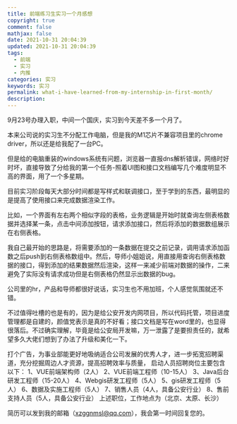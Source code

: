 ```yaml
---
title: 前端练习生实习一个月感想
copyright: true
comment: false
mathjax: false
date: 2021-10-31 20:04:39
updated: 2021-10-31 20:04:39
tags:
  - 前端
  - 实习
  - 内推
categories: 实习
keywords: 实习
permalink: what-i-have-learned-from-my-internship-in-first-month/
description:
---
```


9月23号办理入职，中间一个国庆，实习到今天差不多一个月了。

<!--more-->
本来公司说的实习生不分配工作电脑，但是我的M1芯片不兼容项目里的chrome driver，所以还是给我配了一台PC。

但是给的电脑重装的windows系统有问题，浏览器一直报dns解析错误，网络时好时坏，直接导致了分给我的第一个任务-照着UI图和接口文档编写几个难度明显不高的界面，用了一个多星期。

目前实习阶段每天大部分时间都是写样式和联调接口，至于学到的东西，最明显的是提高了使用接口来完成数据渲染工作。

比如，一个界面有左右两个相似字段的表格，业务逻辑是开始时就查询左侧表格数据并选择某一条，点击中间添加按钮，请求添加接口，然后将添加的数据数组展示在右侧表格。

我自己最开始的思路是，将需要添加的一条数据在提交之前记录，调用请求添加函数之后push到右侧表格数组中。然后，导师小姐姐说，用直接用查询右侧表格数据的接口，得到添加的结果数据然后渲染，这样一来减少前端对数据的操作，二来避免了实际没有请求成功但是右侧表格仍然显示出数据的bug。

公司里的hr，产品和导师都很好说话，实习生也不用加班，个人感觉氛围就还不错。

不过值得吐槽的也是有的，因为是给公安开发内网项目，所以代码托管，项目进度管理都是自建的，颜值党表示是真的不好看；接口文档是写在word里的，也显得很落后。不过确实理解，毕竟是给公安局开发嘛，万一泄露了是要担责任的，就希望多久大佬们想到了办法了升级和美化一下。

打个广告，为事业部能更好地吸纳适合公司发展的优秀人才，进一步拓宽招聘渠道，充分挖掘周边人才资源，提高招聘效率与质量， 启动人员招聘岗位主要包含以下：
1、VUE前端架构师（2人）
2、VUE前端工程师（10-15人）
3、Java后台研发工程师（15-20人）
4、Webgis研发工程师（5人）
5、gis研发工程师（5人）
6、数据及实施工程师（5人）
7、销售人员（4人，具备公安行业）
8、售前支持人员（5人，具备公安行业）
上述职位，工作地点为（北京、太原、长沙）

简历可以发到我的邮箱（<xzggnmsl@qq.com>），我会第一时间回复您的。
